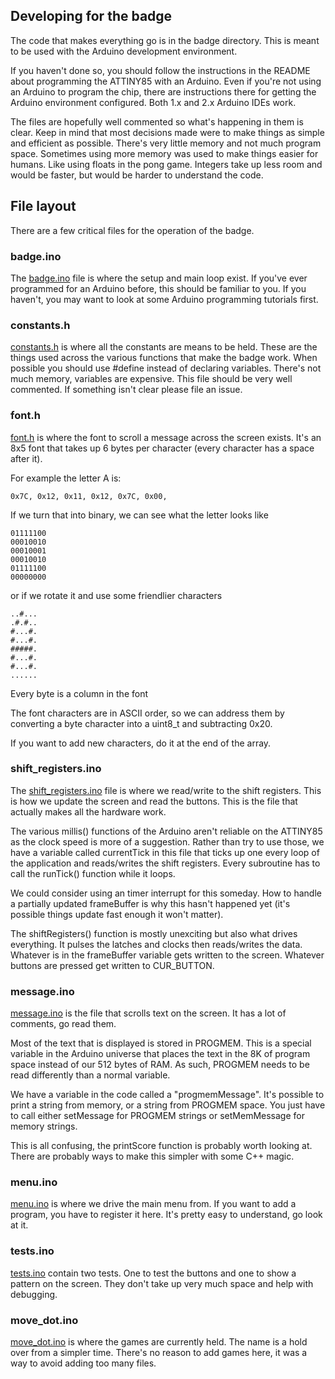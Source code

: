 ## Developing for the badge

The code that makes everything go is in the badge directory. This is meant to be used with the Arduino development environment.

If you haven't done so, you should follow the instructions in the README about programming the ATTINY85 with an Arduino. Even if you're not using an Arduino to program the chip, there are instructions there for getting the Arduino environment configured. Both 1.x and 2.x Arduino IDEs work.

The files are hopefully well commented so what's happening in them is clear. Keep in mind that most decisions made were to make things as simple and efficient as possible. There's very little memory and not much program space. Sometimes using more memory was used to make things easier for humans. Like using floats in the pong game. Integers take up less room and would be faster, but would be harder to understand the code.

## File layout

There are a few critical files for the operation of the badge.

### badge.ino
The [badge.ino](badge/badge.ino) file is where the setup and main loop exist. If you've ever programmed for an Arduino before, this should be familiar to you. If you haven't, you may want to look at some Arduino programming tutorials first.

### constants.h
[constants.h](badge/constants.h) is where all the constants are means to be held. These are the things used across the various functions that make the badge work. When possible you should use #define instead of declaring variables. There's not much memory, variables are expensive. This file should be very well commented. If something isn't clear please file an issue.

### font.h
[font.h](badge/font.h) is where the font to scroll a message across the screen exists. It's an 8x5 font that takes up 6 bytes per character (every character has a space after it).

For example the letter A is:
```
0x7C, 0x12, 0x11, 0x12, 0x7C, 0x00,
```
If we turn that into binary, we can see what the letter looks like

```
01111100
00010010
00010001
00010010
01111100
00000000
```
or if we rotate it and use some friendlier characters
```
..#...
.#.#..
#...#.
#...#.
#####.
#...#.
#...#.
......
```
Every byte is a column in the font

The font characters are in ASCII order, so we can address them by converting a byte character into a uint8_t and subtracting 0x20.

If you want to add new characters, do it at the end of the array.

### shift_registers.ino

The [shift_registers.ino](badge/shift_registers.ino) file is where we read/write to the shift registers. This is how we update the screen and read the buttons. This is the file that actually makes all the hardware work.

The various millis() functions of the Arduino aren't reliable on the ATTINY85 as the clock speed is more of a suggestion. Rather than try to use those, we have a variable called currentTick in this file that ticks up one every loop of the application and reads/writes the shift registers. Every subroutine has to call the runTick() function while it loops.

We could consider using an timer interrupt for this someday. How to handle a partially updated frameBuffer is why this hasn't happened yet (it's possible things update fast enough it won't matter).

The shiftRegisters() function is mostly unexciting but also what drives everything. It pulses the latches and clocks then reads/writes the data. Whatever is in the frameBuffer variable gets written to the screen. Whatever buttons are pressed get written to CUR_BUTTON.

### message.ino
[message.ino](badge/message.ino) is the file that scrolls text on the screen. It has a lot of comments, go read them.

Most of the text that is displayed is stored in PROGMEM. This is a special variable in the Arduino universe that places the text in the 8K of program space instead of our 512 bytes of RAM. As such, PROGMEM needs to be read differently than a normal variable.

We have a variable in the code called a "progmemMessage". It's possible to print a string from memory, or a string from PROGMEM space. You just have to call either setMessage for PROGMEM strings or setMemMessage for memory strings.

This is all confusing, the printScore function is probably worth looking at. There are probably ways to make this simpler with some C++ magic.

### menu.ino
[menu.ino](badge/menu.ino) is where we drive the main menu from. If you want to add a program, you have to register it here. It's pretty easy to understand, go look at it.

### tests.ino
[tests.ino](badge/tests.ino) contain two tests. One to test the buttons and one to show a pattern on the screen. They don't take up very much space and help with debugging.

### move_dot.ino
[move_dot.ino](badge/move_dot.ino) is where the games are currently held. The name is a hold over from a simpler time. There's no reason to add games here, it was a way to avoid adding too many files.